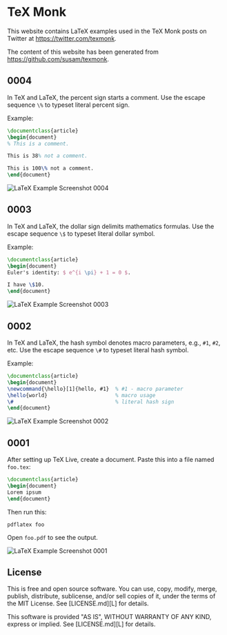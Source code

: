 TeX Monk
========

This website contains LaTeX examples used in the TeX Monk posts on
Twitter at <https://twitter.com/texmonk>.

The content of this website has been generated from <https://github.com/susam/texmonk>.


## 0004

In TeX and LaTeX, the percent sign starts a comment. Use the escape
sequence `\%` to typeset literal percent sign.

Example:

```tex
\documentclass{article}
\begin{document}
% This is a comment.

This is 38% not a comment.

This is 100\% not a comment.
\end{document}
```

![LaTeX Example Screenshot 0004][IMG0004]

[IMG0004]: https://opendocs.github.io/texmonk/png/0004.png


## 0003

In TeX and LaTeX, the dollar sign delimits mathematics formulas. Use the
escape sequence `\$` to typeset literal dollar symbol.

Example:

```tex
\documentclass{article}
\begin{document}
Euler's identity: $ e^{i \pi} + 1 = 0 $.

I have \$10.
\end{document}
```

![LaTeX Example Screenshot 0003][IMG0003]

[IMG0003]: https://opendocs.github.io/texmonk/png/0003.png


## 0002

In TeX and LaTeX, the hash symbol denotes macro parameters, e.g., `#1`,
`#2`, etc. Use the escape sequence `\#` to typeset literal hash symbol.

Example:

```tex
\documentclass{article}
\begin{document}
\newcommand{\hello}[1]{hello, #1}  % #1 - macro parameter
\hello{world}                      % macro usage
\#                                 % literal hash sign
\end{document}
```

![LaTeX Example Screenshot 0002][IMG0002]

[IMG0002]: https://opendocs.github.io/texmonk/png/0002.png


## 0001

After setting up TeX Live, create a document. Paste this into a file
named `foo.tex`:

```tex
\documentclass{article}
\begin{document}
Lorem ipsum
\end{document}
```

Then run this:

```shell
pdflatex foo
```

Open `foo.pdf` to see the output.

![LaTeX Example Screenshot 0001][IMG0001]

[IMG0001]: https://opendocs.github.io/texmonk/png/0001.png


License
-------

This is free and open source software. You can use, copy, modify,
merge, publish, distribute, sublicense, and/or sell copies of it,
under the terms of the MIT License. See [LICENSE.md][L] for details.

This software is provided "AS IS", WITHOUT WARRANTY OF ANY KIND,
express or implied. See [LICENSE.md][L] for details.
